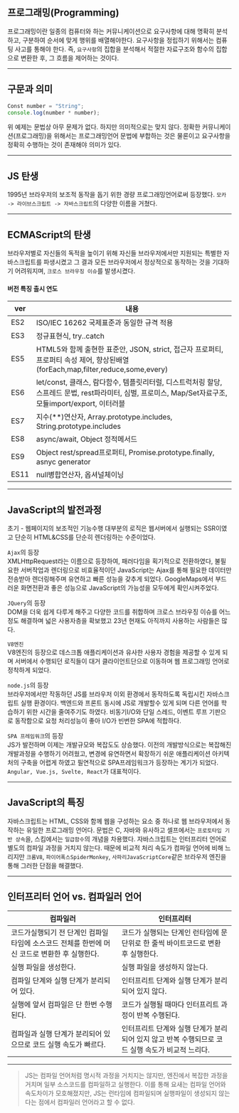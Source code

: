 ## 프로그래밍(Programming)

프로그래밍이란 일종의 컴퓨터와 하는 커뮤니케이션으로 요구사항에 대해 명확히 분석하고, 구분하여 순서에 맞게 행위를 배열해야한다.
요구사항을 정립하기 위해서는 컴퓨팅 사고를 통해야 한다.
즉, `요구사항`의 집합을 분석해서 적절한 자료구조와 함수의 집합으로 변환한 후, 그 흐름을 제어하는 것이다.

<hr style="color:red;"/>

## 구문과 의미
```JavaScript
Const number = "String";
console.log(number * number);
```

위 예제는 문법상 아무 문제가 없다. 하지만 의미적으로는 맞지 않다.
정확한 커뮤니케이션(프로그래밍)을 위해서는 프로그래밍언어 문법에 부합하는 것은 물론이고 요구사항을 정확히 수행하는 것이 존재해야 의미가 있다.

<hr style="color:red;"/>

## JS 탄생

1995년 브라우저의 보조적 동작을 돕기 위한 경량 프로그래밍언어로써 등장했다.
`모카 -> 라이브스크립트 -> 자바스크립트`의 다양한 이름을 거쳤다.

<hr style="color:red;"/>

## ECMAScript의 탄생

브라우저별로 자신들의 독적을 높이기 위해 자신들 브라우저에서만 지원되는 특별한 자바스크립트를 파생시켰고 그 결과 모든 브라우저에서 정상적으로 동작하는 것을 기대하기 어려워지며, `크로스 브라우징 이슈`를 발생시켰다.

#### 버전	특징	출시 연도
|ver|내용|
|------|---|
|ES2|ISO/IEC 16262 국제표준과 동일한 규격 적용|
|ES3|정규표현식, try..catch|
|ES5|HTML5와 함께 출현한 표준안, JSON, strict, 접근자 프로퍼티, 프로퍼티 속성 제어, 향상된배열(forEach,map,filter,reduce,some,every)|
|ES6|let/const, 클래스, 람다함수, 템플릿리터럴, 디스트럭처링 할당, 스프레드 문법, rest파라미터, 심벌, 프로미스, Map/Set자료구조, 모듈import/export, 이터러블|
|ES7|지수(**)연산자, Array.prototype.includes, String.prototype.includes|
|ES8|async/await, Object 정적메서드|
|ES9|Object rest/spread프로퍼티, Promise.prototype.finally, asnyc generator|
|ES11|null병합연산자, 옵셔널체이닝|

<hr style="color:red;"/>

## JavaScript의 발전과정

초기 - 웹페이지의 보조적인 기능수행
대부분의 로직은 웹서버에서 실행되는 SSR이였고 단순히 HTML&CSS를 단순히 렌더링하는 수준이었다.

`Ajax`의 등장 <br />
XMLHttpRequest라는 이름으로 등장하여, 패러다임을 획기적으로 전환하였다, 불필요한 서버작업과 렌더링으로 비효율적이던 JavaScript는 Ajax를 통해 필요한 데이터만 전송받아 렌더링해주며 유연하고 빠른 성능을 갖추게 되었다.
GoogleMaps에서 부드러운 화면전환과 좋은 성능으로 JavaScript의 가능성을 모두에게 확인시켜주었다.

`JQuery`의 등장 <br />
DOM을 더욱 쉽게 다루게 해주고 다양한 코드를 취합하며 크로스 브라우징 이슈를 어느정도 해결하며 넓은 사용자층을 확보했고 23년 현재도 아직까지 사용하는 사람들은 많다.

`V8엔진` <br />
V8엔진의 등장으로 데스크톱 애플리케이션과 유사한 사용자 경험을 제공할 수 있게 되며 서버에서 수행되던 로직들이 대거 클라이언트단으로 이동하며 웹 프로그래밍 언어로 정착하게 되었다.

`node.js`의 등장 <br />
브라우저에서만 작동하던 JS를 브라우저 이외 환경에서 동작하도록 독립시킨 자바스크립트 실행 환경이다.
백엔드와 프론트 동시에 JS로 개발할수 있게 되며 다른 언어를 학습하기 위한 시간을 줄여주기도 하였다.
비동기I/O와 단일 스레드, 이벤트 루프 기판으로 동작함으로 요청 처리성능이 좋아 I/O가 빈번한 SPA에 적합하다.

`SPA 프레임워크`의 등장 <br />
JS가 발전하며 이제는 개발규모와 복잡도도 상승했다. 이전의 개발방식으로는 복잡해진 개발과정을 수행하기 어려웠고, 변경에 유연하면서 확장하기 쉬운 애플리케이션 아키텍처의 구축을 어렵게 하였고 필연적으로 SPA프레임워크가 등장하는 계기가 되었다.
`Angular, Vue.js, Svelte, React`가 대표적이다.

<hr style="color:red;"/>

## JavaScript의 특징
자바스크립트는 HTML, CSS와 함께 웹을 구성하는 요소 중 하나로 웹 브라우저에서 동작하는 유일한 프로그래밍 언어다.
문법은 C, 자바와 유사하고 셀프에서는 `프로토타입 기반 상속`을, 스킴에서는 `일급함수`의 개념을 차용했다.
자바스크립트는 인터프리터 언어로 별도의 컴파일 과정을 거치지 않는다. 때문에 비교적 처리 속도가 컴파일 언어에 비해 느리지만 `크롬V8`, `파이어폭스SpiderMonkey`, `사파리JavaScriptCore`같은 브라우저 엔진을 통해 그러한 단점을 해결했다.

<hr style="color:red;"/>

## 인터프리터 언어 vs. 컴파일러 언어
|컴파일러|인터프리터|
|------|---|
|코드가실행되기 전 단계인 컴파일 타임에 소스코드 전체를 한번에 머신 코드로 변환한 후 실행한다.|코드가 실행되는 단계인 런타임에 문 단위로 한 줄씩 바이트코드로 변환 후 실행한다.|
|실행 파일을 생성한다.|실행 파일을 생성하지 않는다.|
|컴파일 단계와 실행 단계가 분리되어 있다.|인터프리트 단계와 실행 단계가 분리되어 있지 않다.|
|실행에 앞서 컴파일은 단 한번 수행된다.|코드가 실행될 때마다 인터프리트 과정이 반복 수행된다.|
|컴파일과 실행 단계가 분리되어 있으므로 코드 실행 속도가 빠르다.|인터프리트 단계와 실행 단계가 분리되어 있지 않고 반복 수행되므로 코드 실행 속도가 비교적 느리다.|

<hr style="color:red;"/>

> JS는 컴파일 언어처럼 명시적 과정을 거치지는 않지만, 엔진에서 복잡한 과정을 거치며 일부 소스코드를 컴파일하고 실행한다. 이를 통해 요새는 컴파일 언어와 속도차이가 모호해졌지만, JS는 런타임에 컴파일되며 실행파일이 생성되지 않는다는 점에서 컴파일러 언어라고 할 수 없다.



